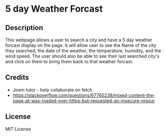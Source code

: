 # 5 day Weather Forcast

## Description

This webpage allows a user to search a city and have a 5 day weather forcast display on the page. It will allow user to see the Name of the city they searched, the date of the weather, the temperature, humidity, and the wind speed. The user should also be able to see their last searched city's and click on them to bring them back to that weather forcast.

<!-- ## Usage

Provide instructions and examples for use. Include screenshots as needed.

To add a screenshot, create an `assets/images` folder in your repository and upload your screenshot to it. Then, using the relative filepath, add it to your README using the following syntax:

    ```md
    ![alt text](assets/images/screenshot.png)
    ``` -->

## Credits

* Joem tutor - help collaborate on fetch
* https://stackoverflow.com/questions/67765238/mixed-content-the-page-at-was-loaded-over-https-but-requested-an-insecure-resour

## License

MIT License